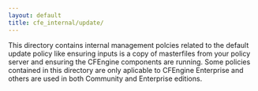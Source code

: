```yaml
---
layout: default
title: cfe_internal/update/
---
```


This directory contains internal management polcies related to the default
update policy like ensuring inputs is a copy of masterfiles from your policy
server and ensuring the CFEngine components are running. Some policies
contained in this directory are only aplicable to CFEngine Enterprise and
others are used in both Community and Enterprise editions.
